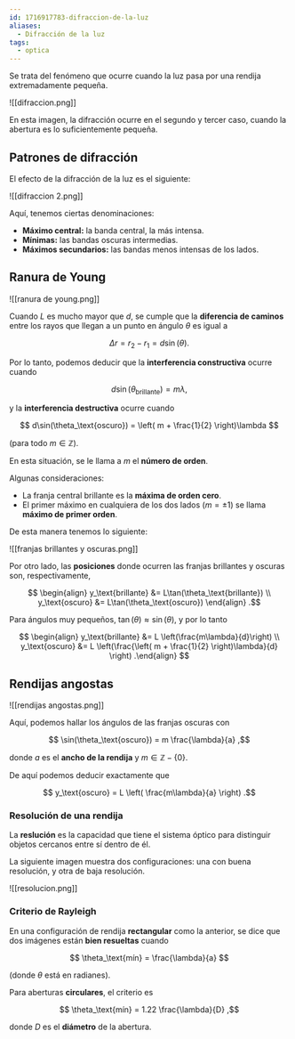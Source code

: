 ```yaml
---
id: 1716917783-difraccion-de-la-luz
aliases:
  - Difracción de la luz
tags:
  - optica
---
```


Se trata del fenómeno que ocurre cuando la luz pasa por una rendija extremadamente pequeña.

![[difraccion.png]]

En esta imagen, la difracción ocurre en el segundo y tercer caso, cuando la abertura es lo suficientemente pequeña.

## Patrones de difracción

El efecto de la difracción de la luz es el siguiente:

![[difraccion 2.png]]

Aquí, tenemos ciertas denominaciones:

- **Máximo central:** la banda central, la más intensa.
- **Mínimas:** las bandas oscuras intermedias.
- **Máximos secundarios:** las bandas menos intensas de los lados.

## Ranura de Young

![[ranura de young.png]]

Cuando $L$ es mucho mayor que $d$, se cumple que la **diferencia de caminos** entre los rayos que llegan a un punto en ángulo $\theta$ es igual a

$$
\Delta r = r_2 - r_1 = d\sin(\theta)
.$$

Por lo tanto, podemos deducir que la **interferencia constructiva** ocurre cuando

$$
d\sin(\theta_\text{brillante}) = m\lambda
,$$

y la **interferencia destructiva** ocurre cuando

$$
d\sin(\theta_\text{oscuro}) = \left( m + \frac{1}{2} \right)\lambda
$$

(para todo $m \in \mathbb{Z}$).

En esta situación, se le llama a $m$ el **número de orden**.

Algunas consideraciones:

- La franja central brillante es la **máxima de orden cero**.
- El primer máximo en cualquiera de los dos lados ($m = \pm 1$) se llama **máximo de primer orden**.

De esta manera tenemos lo siguiente:

![[franjas brillantes y oscuras.png]]

Por otro lado, las **posiciones** donde ocurren las franjas brillantes y oscuras son, respectivamente,

$$
\begin{align}
y_\text{brillante} &= L\tan(\theta_\text{brillante}) \\
y_\text{oscuro} &= L\tan(\theta_\text{oscuro})
\end{align}
.$$

Para ángulos muy pequeños, $\tan(\theta) \approx \sin(\theta)$, y por lo tanto

$$
\begin{align}
y_\text{brillante} &= L \left(\frac{m\lambda}{d}\right) \\
y_\text{oscuro} &= L \left(\frac{\left( m + \frac{1}{2} \right)\lambda}{d} \right)
.\end{align}
$$

## Rendijas angostas

![[rendijas angostas.png]]

Aquí, podemos hallar los ángulos de las franjas oscuras con

$$
\sin(\theta_\text{oscuro}) = m \frac{\lambda}{a}
,$$

donde $a$ es el **ancho de la rendija** y $m \in \mathbb{Z} - \left\{ 0 \right\}$.

De aquí podemos deducir exactamente que

$$
y_\text{oscuro} = L \left( \frac{m\lambda}{a} \right)
.$$

### Resolución de una rendija

La **reslución** es la capacidad que tiene el sistema óptico para distinguir objetos cercanos entre sí dentro de él.

La siguiente imagen muestra dos configuraciones: una con buena resolución, y otra de baja resolución.

![[resolucion.png]]

### Criterio de Rayleigh

En una configuración de rendija **rectangular** como la anterior, se dice que dos imágenes están **bien resueltas** cuando

$$
\theta_\text{mín} = \frac{\lambda}{a}
$$

(donde $\theta$ está en radianes).

Para aberturas **circulares**, el criterio es

$$
\theta_\text{mín} = 1.22 \frac{\lambda}{D}
,$$

donde $D$ es el **diámetro** de la abertura.
